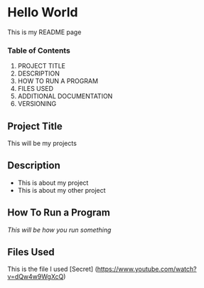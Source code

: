 # Hello World
This is my README page
### **Table of Contents**
1. PROJECT TITLE
2. DESCRIPTION
3. HOW TO RUN A PROGRAM
4. FILES USED
5. ADDITIONAL DOCUMENTATION
6. VERSIONING
## Project Title
This will be my projects
## Description
- This is about my project
- This is about my other project
## How To Run a Program
*This will be how you run something*
## Files Used
This is the file I used [Secret] (https://www.youtube.com/watch?v=dQw4w9WgXcQ)
